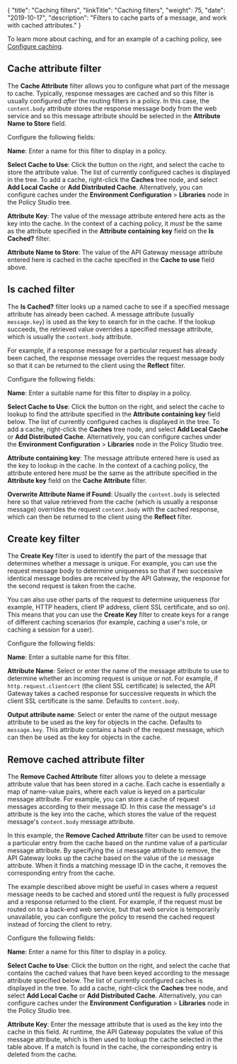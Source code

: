 {
"title": "Caching filters",
"linkTitle": "Caching filters",
"weight": 75,
"date": "2019-10-17",
"description": "Filters to cache parts of a message, and work with cached attributes."
}

To learn more about caching, and for an example of a caching policy, see [Configure caching](/docs/apim_policydev/apigw_poldev/general_cache/).

## Cache attribute filter

The **Cache Attribute**
filter allows you to configure what part of the message to cache. Typically, response messages are cached and so this filter is usually configured *after*
the routing filters in a policy. In this case, the `content.body`
attribute stores the response message body from the web service and so this message attribute should be selected in the **Attribute Name to Store**
field.

Configure the following fields:

**Name**:
Enter a name for this filter to display in a policy.

**Select Cache to Use**:
Click the button on the right, and select the cache to store the attribute value. The list of currently configured caches is displayed in the tree. To add a cache, right-click the **Caches**
tree node, and select **Add Local Cache**
or **Add Distributed Cache**. Alternatively, you can configure caches under the **Environment Configuration** > **Libraries**
node in the Policy Studio tree.

**Attribute Key**:
The value of the message attribute entered here acts as the key into the cache. In the context of a caching policy, it *must*
be the same as the attribute specified in the **Attribute containing key**
field on the **Is Cached?**
filter.

**Attribute Name to Store**:
The value of the API Gateway message attribute entered here is cached in the cache specified in the **Cache to use**
field above.

## Is cached filter

The **Is Cached?**
filter looks up a named cache to see if a specified message attribute has already been cached. A message attribute (usually `message.key`) is used as the key to search for in the cache. If the lookup succeeds, the retrieved value overrides a specified message attribute, which is usually the `content.body`
attribute.

For example, if a response message for a particular request has already been cached, the response message overrides the request message body so that it can be returned to the client using the **Reflect**
filter.

Configure the following fields:

**Name**:
Enter a suitable name for this filter to display in a policy.

**Select Cache to Use**:
Click the button on the right, and select the cache to lookup to find the attribute specified in the **Attribute containing key**
field below. The list of currently configured caches is displayed in the tree. To add a cache, right-click the **Caches**
tree node, and select **Add Local Cache**
or **Add Distributed Cache**. Alternatively, you can configure caches under the **Environment Configuration** > **Libraries**
node in the Policy Studio tree.

**Attribute containing key**:
The message attribute entered here is used as the key to lookup in the cache. In the context of a caching policy, the attribute entered here *must*
be the same as the attribute specified in the **Attribute key**
field on the **Cache Attribute**
filter.

**Overwrite Attribute Name if Found**:
Usually the `content.body`
is selected here so that value retrieved from the cache (which is usually a response message) overrides the request `content.body`
with the cached response, which can then be returned to the client using the **Reflect**
filter.

## Create key filter

The **Create Key**
filter is used to identify the part of the message that determines whether a message is unique. For example, you can use the request message body to determine uniqueness so that if two successive identical message bodies are received by the API Gateway, the response for the second request is taken from the cache.

You can also use other parts of the request to determine uniqueness (for example, HTTP headers, client IP address, client SSL certificate, and so on). This means that you can use the **Create Key**
filter to create keys for a range of different caching scenarios (for example, caching a user's role, or caching a session for a user).

Configure the following fields:

**Name**:
Enter a suitable name for this filter.

**Attribute Name**:
Select or enter the name of the message attribute to use to determine whether an incoming request is unique or not. For example, if `http.request.clientcert`
(the client SSL certificate) is selected, the API Gateway takes a cached response for successive requests in which the client SSL certificate is the same. Defaults to `content.body`.

**Output attribute name**:
Select or enter the name of the output message attribute to be used as the key for objects in the cache. Defaults to `message.key`. This attribute contains a hash of the request message, which can then be used as the key for objects in the cache.

## Remove cached attribute filter

The **Remove Cached Attribute**
filter allows you to delete a message attribute value that has been stored in a cache. Each cache is essentially a map of name-value pairs, where each value is keyed on a particular message attribute. For example, you can store a cache of request messages according to their message ID. In this case the message's `id`
attribute is the key into the cache, which stores the value of the request message's `content.body`
message attribute.

In this example, the **Remove Cached Attribute**
filter can be used to remove a particular entry from the cache based on the runtime value of a particular message attribute. By specifying the `id`
message attribute to remove, the API Gateway looks up the cache based on the value of the `id`
message attribute. When it finds a matching message ID in the cache, it removes the corresponding entry from the cache.

The example described above might be useful in cases where a request message needs to be cached and stored until the request is fully processed and a response returned to the client. For example, if the request must be routed on to a back-end web service, but that web service is temporarily unavailable, you can configure the policy to resend the cached request instead of forcing the client to retry.

Configure the following fields:

**Name**:
Enter a name for this filter to display in a policy.

**Select Cache to Use**:
Click the button on the right, and select the cache that contains the cached values that have been keyed according to the message attribute specified below. The list of currently configured caches is displayed in the tree. To add a cache, right-click the **Caches**
tree node, and select **Add Local Cache**
or **Add Distributed Cache**. Alternatively, you can configure caches under the **Environment Configuration** > **Libraries**
node in the Policy Studio tree.

**Attribute Key**:
Enter the message attribute that is used as the key into the cache in this field. At runtime, the API Gateway populates the value of this message attribute, which is then used to lookup the cache selected in the table above. If a match is found in the cache, the corresponding entry is deleted from the cache.
